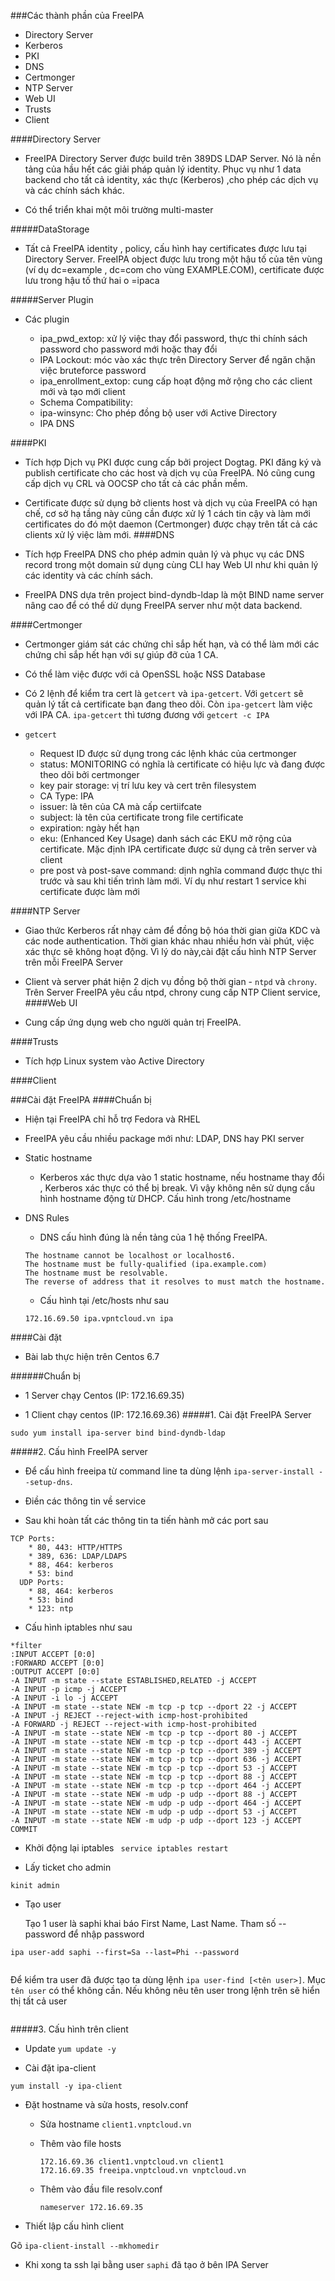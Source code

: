 ###Các thành phần của FreeIPA

- Directory Server
- Kerberos
- PKI
- DNS
- Certmonger
- NTP Server
- Web UI
- Trusts
- Client

####Directory Server

- FreeIPA Directory Server được build trên 389DS LDAP Server. Nó là nền tảng của hầu hết các giải pháp quản lý identity. Phục vụ như 1 data backend cho tất cả identity, xác thực (Kerberos) ,cho phép các dịch vụ và các chính sách khác.

- Có thể triển khai một môi trường multi-master

#####DataStorage

- Tất cả FreeIPA identity , policy, cấu hình hay certificates được lưu tại Directory Server. FreeIPA object được lưu trong một hậu tố của tên vùng (ví dụ dc=example , dc=com cho vùng EXAMPLE.COM), certificate được lưu trong hậu tố thứ hai o =ipaca

#####Server Plugin

- Các plugin

  - ipa_pwd_extop: xử lý việc thay đổi password, thực thi chính sách password cho password mới hoặc thay đổi
  - IPA Lockout: móc vào xác thực trên Directory Server để ngăn chặn việc bruteforce password
  - ipa_enrollment_extop: cung cấp hoạt động mở rộng cho các client mới và tạo mới client
  - Schema Compatibility:
  - ipa-winsync: Cho phép đồng bộ user với Active Directory
  - IPA DNS

####PKI
- Tích hợp Dịch vụ PKI được cung cấp bởi project Dogtag. PKI đăng ký và publish certificate cho các host và dịch vụ của FreeIPA. Nó cũng cung cấp dịch vụ CRL và OOCSP cho tất cả các phần mềm.

- Certificate được sử dụng bở clients host và dịch vụ của FreeIPA có hạn chế, cơ sở hạ tầng này cũng cần được xử lý 1 cách tin cậy và làm mới certificates do đó một daemon (Certmonger) được chạy trên tất cả các clients xử lý việc làm mới.
####DNS

- Tích hợp FreeIPA DNS cho phép admin quản lý và phục vụ các DNS record trong một domain sử dụng cùng CLI hay Web UI như khi quản lý các identity và các chính sách.

- FreeIPA DNS dựa trên project bind-dyndb-ldap là một BIND name server nâng cao để có thể dử dụng FreeIPA server như một data backend.


####Certmonger

- Certmonger giám sát các chứng chỉ sắp hết hạn, và có thể làm mới các chứng chỉ sắp hết hạn với sự giúp đỡ của 1 CA.

- Có thể làm việc được với cả OpenSSL hoặc NSS Database

- Có 2 lệnh để kiểm tra cert là `getcert` và `ipa-getcert`. Với `getcert` sẽ quản lý tất cả certificate bạn đang theo dõi. Còn `ipa-getcert` làm việc với IPA CA. `ipa-getcert` thì tương đương với `getcert -c IPA`

- `getcert`

  - Request ID được sử dụng trong các lệnh khác của certmonger
  - status: MONITORING có nghĩa là certificate có hiệu lực và đang được theo dõi bởi certmonger
  - key pair storage: vị trí lưu key và cert trên filesystem
  - CA Type: IPA
  - issuer: là tên của CA mà cấp certiifcate
  - subject: là tên của certificate trong file certificate
  - expiration: ngày hết hạn
  - eku: (Enhanced Key Usage) danh sách các EKU mở rộng của certificate. Mặc định IPA certificate được sử dụng cả trên server và client
  - pre post và post-save command: dịnh nghĩa command được thực thi trước và sau khi tiến trình làm mới. Ví dụ như restart 1 service khi certificate được làm mới

####NTP Server

- Giao thức Kerberos rất nhạy cảm để đồng bộ hóa thời gian giữa KDC và các node authentication. Thời gian khác nhau nhiều hơn vài phút, việc xác thực sẽ không hoạt động. Vì lý do này,cài đặt cấu hình NTP Server trên mỗi FreeIPA Server

- Client và server phát hiện 2 dịch vụ đồng bộ thời gian - `ntpd` và `chrony`. Trên Server FreeIPA yêu cầu ntpd, chrony cung cấp NTP Client service,
####Web UI

- Cung cấp ứng dụng web cho người quản trị FreeIPA.

####Trusts

- Tích hợp Linux system vào Active Directory

####Client



###Cài đặt FreeIPA
####Chuẩn bị

- Hiện tại FreeIPA chỉ hỗ trợ Fedora và RHEL

- FreeIPA yêu cầu nhiều package mới như: LDAP, DNS hay PKI server

- Static hostname

  - Kerberos xác thực dựa vào 1 static hostname, nếu hostname thay đổi , Kerberos xác thực có thể bị break. Vì vậy không nên sử dụng cấu hình hostname động từ DHCP. Cấu hình trong /etc/hostname

- DNS Rules

  - DNS cấu hình đúng là nền tảng của 1 hệ thống FreeIPA.
  ```
  The hostname cannot be localhost or localhost6.
  The hostname must be fully-qualified (ipa.example.com)
  The hostname must be resolvable.
  The reverse of address that it resolves to must match the hostname.
  ```
  - Cấu hình tại /etc/hosts như sau

  `172.16.69.50 ipa.vpntcloud.vn ipa`


####Cài đặt

- Bài lab thực hiện trên Centos 6.7

######Chuẩn bị

- 1 Server chạy Centos (IP: 172.16.69.35)

- 1 Client chạy centos (IP: 172.16.69.36)
#####1. Cài đặt FreeIPA Server

`sudo yum install ipa-server bind bind-dyndb-ldap`

#####2. Cấu hình FreeIPA server

- Để cấu hình freeipa từ command line ta dùng lệnh `ipa-server-install --setup-dns`.

- Điền các thông tin về service

- Sau khi hoàn tất các thông tin ta tiến hành mở các port sau

```
TCP Ports:
    * 80, 443: HTTP/HTTPS
    * 389, 636: LDAP/LDAPS
    * 88, 464: kerberos
    * 53: bind
  UDP Ports:
    * 88, 464: kerberos
    * 53: bind
    * 123: ntp
```

- Cấu hình iptables như sau

```
*filter
:INPUT ACCEPT [0:0]
:FORWARD ACCEPT [0:0]
:OUTPUT ACCEPT [0:0]
-A INPUT -m state --state ESTABLISHED,RELATED -j ACCEPT
-A INPUT -p icmp -j ACCEPT
-A INPUT -i lo -j ACCEPT
-A INPUT -m state --state NEW -m tcp -p tcp --dport 22 -j ACCEPT
-A INPUT -j REJECT --reject-with icmp-host-prohibited
-A FORWARD -j REJECT --reject-with icmp-host-prohibited
-A INPUT -m state --state NEW -m tcp -p tcp --dport 80 -j ACCEPT
-A INPUT -m state --state NEW -m tcp -p tcp --dport 443 -j ACCEPT
-A INPUT -m state --state NEW -m tcp -p tcp --dport 389 -j ACCEPT
-A INPUT -m state --state NEW -m tcp -p tcp --dport 636 -j ACCEPT
-A INPUT -m state --state NEW -m tcp -p tcp --dport 53 -j ACCEPT
-A INPUT -m state --state NEW -m tcp -p tcp --dport 88 -j ACCEPT
-A INPUT -m state --state NEW -m tcp -p tcp --dport 464 -j ACCEPT
-A INPUT -m state --state NEW -m udp -p udp --dport 88 -j ACCEPT
-A INPUT -m state --state NEW -m udp -p udp --dport 464 -j ACCEPT
-A INPUT -m state --state NEW -m udp -p udp --dport 53 -j ACCEPT
-A INPUT -m state --state NEW -m udp -p udp --dport 123 -j ACCEPT
COMMIT
```

- Khởi động lại iptables
` service iptables restart`

- Lấy ticket cho admin

`kinit admin`


- Tạo user

  Tạo 1 user là saphi khai báo First Name, Last Name. Tham số --password để nhập password

`ipa user-add saphi --first=Sa --last=Phi --password`

<img src="">

  Để kiểm tra user đã được tạo ta dùng lệnh `ipa user-find [<tên user>]`. Mục `tên user` có thể không cần. Nếu không nêu tên user trong lệnh trên sẽ hiển thị tất cả user

<img src="">

#####3. Cấu hình trên client
- Update
`yum update -y`

- Cài đặt ipa-client

`yum install -y ipa-client`

- Đặt hostname và sửa hosts, resolv.conf
  - Sửa hostname `client1.vnptcloud.vn`
  - Thêm vào file hosts
    ```
    172.16.69.36 client1.vnptcloud.vn client1
    172.16.69.35 freeipa.vnptcloud.vn vnptcloud.vn
    ```
  - Thêm vào đầu file resolv.conf

    ```
    nameserver 172.16.69.35

    ```
- Thiết lập cấu hình client

Gõ `ipa-client-install --mkhomedir`

- Khi xong ta ssh lại bằng user `saphi` đã tạo ở bên IPA Server
